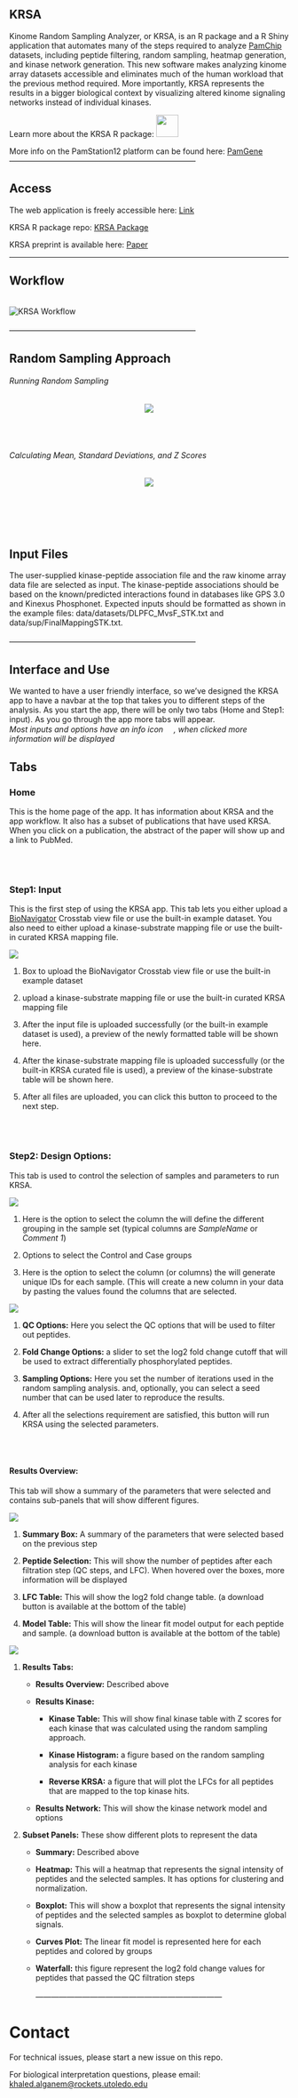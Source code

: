 ## KRSA

Kinome Random Sampling Analyzer, or KRSA, is an R package and a R Shiny
application that automates many of the steps required to analyze
[PamChip](https://pamgene.com/technology/) datasets, including peptide
filtering, random sampling, heatmap generation, and kinase network
generation. This new software makes analyzing kinome array datasets
accessible and eliminates much of the human workload that the previous
method required. More importantly, KRSA represents the results in a
bigger biological context by visualizing altered kinome signaling
networks instead of individual kinases.

Learn more about the KRSA R package:
[<img src="www/images/krsa_logo_v3.png" width="40" height="40"/>](https://github.com/kalganem/KRSA)

More info on the PamStation12 platform can be found here:
[PamGene](https://pamgene.com/) <br /> ————————————————————————

## Access

The web application is freely accessible here:
[Link](https://kalganem.shinyapps.io/KRSA/)

KRSA R package repo: [KRSA Package](https://github.com/kalganem/KRSA)

KRSA preprint is available here:
[Paper](https://www.biorxiv.org/content/10.1101/2020.08.26.268581v1)

------------------------------------------------------------------------

## Workflow

<br /> ![KRSA Workflow](figures/workflow.jpg) <br /> <br />
————————————————————————

## Random Sampling Approach

###### Running Random Sampling

<p align="center">
<img src="www/images/rand_sampling_DMPK.gif"/>
</p>

<br /> <br />

###### Calculating Mean, Standard Deviations, and Z Scores

<p align="center">
<img src="www/images/rand_explain_new.png"/>
</p>

## <br /><br />

## Input Files

The user-supplied kinase-peptide association file and the raw kinome
array data file are selected as input. The kinase-peptide associations
should be based on the known/predicted interactions found in databases
like GPS 3.0 and Kinexus Phosphonet. Expected inputs should be formatted
as shown in the example files: data/datasets/DLPFC_MvsF_STK.txt and
data/sup/FinalMappingSTK.txt. <br /> <br /> ————————————————————————

## Interface and Use

We wanted to have a user friendly interface, so we’ve designed the KRSA
app to have a navbar at the top that takes you to different steps of the
analysis. As you start the app, there will be only two tabs (Home and
Step1: input). As you go through the app more tabs will appear. <br />
*Most inputs and options have an info icon
<img src="www/images/info-icon.jpg" width="15"/>, when clicked more
information will be displayed* <br />

## Tabs

### Home

This is the home page of the app. It has information about KRSA and the
app workflow. It also has a subset of publications that have used KRSA.
When you click on a publication, the abstract of the paper will show up
and a link to PubMed.

<br /><br />

### Step1: Input

This is the first step of using the KRSA app. This tab lets you either
upload a [BioNavigator](https://pamgene.com/technology/) Crosstab view
file or use the built-in example dataset. You also need to either upload
a kinase-substrate mapping file or use the built-in curated KRSA mapping
file.

![](www/images/AppInfo/step1_2.png)

1.  Box to upload the BioNavigator Crosstab view file or use the
    built-in example dataset

2.  upload a kinase-substrate mapping file or use the built-in curated
    KRSA mapping file

3.  After the input file is uploaded successfully (or the built-in
    example dataset is used), a preview of the newly formatted table
    will be shown here.

4.  After the kinase-substrate mapping file is uploaded successfully (or
    the built-in KRSA curated file is used), a preview of the
    kinase-substrate table will be shown here.

5.  After all files are uploaded, you can click this button to proceed
    to the next step.

<br /><br />

### Step2: Design Options:

This tab is used to control the selection of samples and parameters to
run KRSA.

![](www/images/AppInfo/step2_1.png)

1.  Here is the option to select the column the will define the
    different grouping in the sample set (typical columns are
    *SampleName* or *Comment 1*)

2.  Options to select the Control and Case groups

3.  Here is the option to select the column (or columns) the will
    generate unique IDs for each sample. (This will create a new column
    in your data by pasting the values found the columns that are
    selected.

![](www/images/AppInfo/step2_2.png)

1.  **QC Options:** Here you select the QC options that will be used to
    filter out peptides.

2.  **Fold Change Options:** a slider to set the log2 fold change cutoff
    that will be used to extract differentially phosphorylated peptides.

3.  **Sampling Options:** Here you set the number of iterations used in
    the random sampling analysis. and, optionally, you can select a seed
    number that can be used later to reproduce the results.

4.  After all the selections requirement are satisfied, this button will
    run KRSA using the selected parameters.

<br /><br />

#### Results Overview:

This tab will show a summary of the parameters that were selected and
contains sub-panels that will show different figures.

![](www/images/AppInfo/step3_1.png)

1.  **Summary Box:** A summary of the parameters that were selected
    based on the previous step

2.  **Peptide Selection:** This will show the number of peptides after
    each filtration step (QC steps, and LFC). When hovered over the
    boxes, more information will be displayed

3.  **LFC Table:** This will show the log2 fold change table. (a
    download button is available at the bottom of the table)

4.  **Model Table:** This will show the linear fit model output for each
    peptide and sample. (a download button is available at the bottom of
    the table)

![](www/images/AppInfo/step3_2.png) <br />

1.  **Results Tabs:**

    -   **Results Overview:** Described above

    -   **Results Kinase:**

        -   **Kinase Table:** This will show final kinase table with Z
            scores for each kinase that was calculated using the random
            sampling approach.

        -   **Kinase Histogram:** a figure based on the random sampling
            analysis for each kinase

        -   **Reverse KRSA:** a figure that will plot the LFCs for all
            peptides that are mapped to the top kinase hits.

    -   **Results Network:** This will show the kinase network model and
        options

2.  **Subset Panels:** These show different plots to represent the data

    -   **Summary:** Described above

    -   **Heatmap:** This will a heatmap that represents the signal
        intensity of peptides and the selected samples. It has options
        for clustering and normalization.

    -   **Boxplot:** This will show a boxplot that represents the signal
        intensity of peptides and the selected samples as boxplot to
        determine global signals.

    -   **Curves Plot:** The linear fit model is represented here for
        each peptides and colored by groups

    -   **Waterfall:** this figure represent the log2 fold change values
        for peptides that passed the QC filtration steps <br /><br />
        ————————————————————————

# Contact

For technical issues, please start a new issue on this repo.

For biological interpretation questions, please email:
<khaled.alganem@rockets.utoledo.edu>
